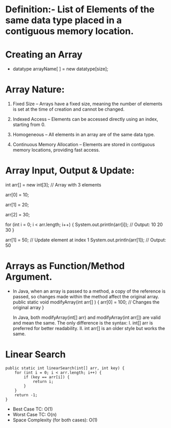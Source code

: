 # Definition:- List of Elements of the same data type placed in a contiguous memory location.

# Creating an Array

-   datatype arrayName[ ] = new datatype[size];

# Array Nature:

1. Fixed Size – Arrays have a fixed size, meaning the number of elements is set at the time of creation and cannot be changed.

2. Indexed Access – Elements can be accessed directly using an index, starting from 0.

3. Homogeneous – All elements in an array are of the same data type.

4. Continuous Memory Allocation – Elements are stored in contiguous memory locations, providing fast access.

# Array Input, Output & Update:

int arr[] = new int[3]; // Array with 3 elements

arr[0] = 10;

arr[1] = 20;

arr[2] = 30;

for (int i = 0; i < arr.length; i++) {
System.out.println(arr[i]); // Output: 10 20 30
}

arr[1] = 50; // Update element at index 1
System.out.println(arr[1]); // Output: 50

# Arrays as Function/Method Argument.

-   In Java, when an array is passed to a method, a copy of the reference is passed, so changes made within the method affect the original array.
    public static void modifyArray(int arr[] ) {
    arr[0] = 100; // Changes the original array }

    In Java, both modifyArray(int[] arr) and modifyArray(int arr[]) are valid and mean the same. The only difference is the syntax:
    I. int[] arr is preferred for better readability.
    II. int arr[] is an older style but works the same.

# Linear Search

    public static int linearSearch(int[] arr, int key) {
        for (int i = 0; i < arr.length; i++) {
            if (key == arr[i]) {
                return i;
            }
        }
        return -1;
    }

-   Best Case TC: O(1)
-   Worst Case TC: O(n)
-   Space Complexity (for both cases): O(1)
